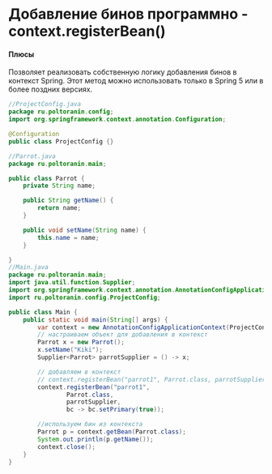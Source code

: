 # Добавление бинов программно - context.registerBean()

#### Плюсы
Позволяет реализовать собственную логику добавления бинов в контекст Spring.
Этот метод можно использовать только в Spring 5 или в более поздних версиях.

```java
//ProjectConfig.java
package ru.poltoranin.config;
import org.springframework.context.annotation.Configuration;

@Configuration
public class ProjectConfig {}

//Parrot.java
package ru.poltoranin.main;

public class Parrot {
    private String name;

    public String getName() {
        return name;
    }

    public void setName(String name) {
        this.name = name;
    }

}
//Main.java
package ru.poltoranin.main;
import java.util.function.Supplier;
import org.springframework.context.annotation.AnnotationConfigApplicationContext;
import ru.poltoranin.config.ProjectConfig;

public class Main {
    public static void main(String[] args) {
        var context = new AnnotationConfigApplicationContext(ProjectConfig.class);
        // настраиваем объект для добавления в контекст
        Parrot x = new Parrot();
        x.setName("Kiki");
        Supplier<Parrot> parrotSupplier = () -> x;

        // добавляем в контекст
        // context.registerBean("parrot1", Parrot.class, parrotSupplier);
        context.registerBean("parrot1",
                Parrot.class,
                parrotSupplier,
                bc -> bc.setPrimary(true));

        //используем бин из контекста
        Parrot p = context.getBean(Parrot.class);
        System.out.println(p.getName());
        context.close();
    }
}
```